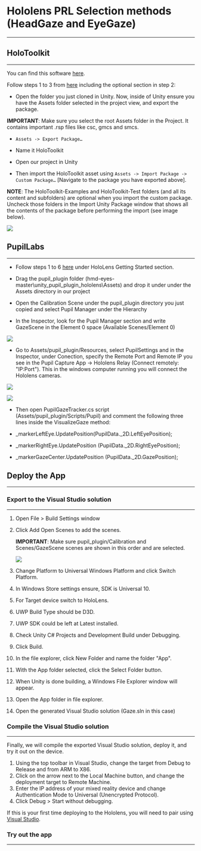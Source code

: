 ﻿# Hololens PRL Selection methods (HeadGaze and EyeGaze)
-------------------------------------------------------


## HoloToolkit
--------------

You can find this software [here](https://github.com/Microsoft/MixedRealityToolkit-Unity).

Follow steps 1 to 3 from [here](https://github.com/Microsoft/MixedRealityToolkit-Unity/blob/master/GettingStarted.md) including the optional section in step 2:

* Open the folder you just cloned in Unity. Now, inside of Unity ensure you have the Assets folder selected in the project view, and export the package.

**IMPORTANT**: Make sure you select the root Assets folder in the Project. It contains important .rsp files like csc, gmcs and smcs.

* `Assets -> Export Package…`
* Name it HoloToolkit

* Open our project in Unity
* Then import the HoloToolkit asset using `Assets -> Import Package -> Custom Package…` [Navigate to the package you have exported above].

**NOTE**: The HoloToolkit-Examples and HoloToolkit-Test folders (and all its content and subfolders) are optional when you import the custom package. Uncheck those folders in the Import Unity Package window that shows all the contents of the package before performing the import (see image below).

![](Images/ImportPackage.PNG)

## PupilLabs
------------

* Follow steps 1 to 6 [here](https://github.com/pupil-labs/hmd-eyes) under HoloLens Getting Started section.

* Drag the pupil_plugin folder (hmd-eyes-master\unity_pupil_plugin_hololens\Assets) and drop it under under the Assets directory in our project

* Open the Calibration Scene under the pupil_plugin directory you just copied and select Pupil Manager under the Hierarchy

* In the Inspector, look for the Pupil Manager section and write GazeScene in the Element 0 space (Available Scenes/Element 0)

![](Images/PupilManager.PNG)

* Go to Assets/pupil_plugin/Resources, select PupilSettings and in the Inspector, under Conection, specify the Remote Port and Remote IP you see in the Pupil Capture App -> Hololens Relay (Connect remotely: "IP:Port"). This in the windows computer running you will connect the Hololens cameras.

![](Images/PupilCapture.PNG)

![](Images/PupilSettings.PNG)

* Then open PupilGazeTracker.cs script (Assets/pupil_plugin/Scripts/Pupil) and comment the following three lines inside the VisualizeGaze method:

 * _markerLeftEye.UpdatePosition(PupilData._2D.LeftEyePosition);
 * _markerRightEye.UpdatePosition (PupilData._2D.RightEyePosition);
 * _markerGazeCenter.UpdatePosition (PupilData._2D.GazePosition);

## Deploy the App
-----------------

### Export to the Visual Studio solution
----------------------------------------

1. Open File > Build Settings window
2. Click Add Open Scenes to add the scenes.

    **IMPORTANT**: Make sure pupil_plugin/Calibration and Scenes/GazeScene scenes are shown in this order and are selected.

    ![](Images/Deploy_App.png)


3. Change Platform to Universal Windows Platform and click Switch Platform.
4. In Windows Store settings ensure, SDK is Universal 10.
5. For Target device switch to HoloLens.
6. UWP Build Type should be D3D.
7. UWP SDK could be left at Latest installed.
8. Check Unity C# Projects and Development Build under Debugging.
9. Click Build.
10. In the file explorer, click New Folder and name the folder "App".
11. With the App folder selected, click the Select Folder button.
12. When Unity is done building, a Windows File Explorer window will appear.
13. Open the App folder in file explorer.
14. Open the generated Visual Studio solution (Gaze.sln in this case)

### Compile the Visual Studio solution
--------------------------------------

Finally, we will compile the exported Visual Studio solution, deploy it, and try it out on the device.

1. Using the top toolbar in Visual Studio, change the target from Debug to Release and from ARM to X86.
2. Click on the arrow next to the Local Machine button, and change the deployment target to Remote Machine.
3. Enter the IP address of your mixed reality device and change Authentication Mode to Universal (Unencrypted Protocol).
4. Click Debug > Start without debugging.

If this is your first time deploying to the Hololens, you will need to pair using [Visual Studio](https://docs.microsoft.com/en-us/windows/mixed-reality/using-visual-studio).

### Try out the app
-------------------


